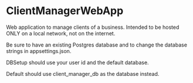 # ClientManagerWebApp
Web application to manage clients of a business. Intended to be hosted ONLY on a local network, not on the internet.

Be sure to have an existing Postgres database and to change the database strings in appsettings.json.

DBSetup should use your user id and the default database.

Default should use client_manager_db as the database instead.
